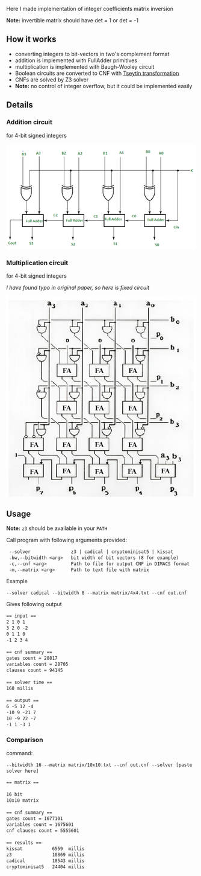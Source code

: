 Here I made implementation of integer coefficients matrix inversion

**Note:** invertible matrix should have det = 1 or det = -1

## How it works
* converting integers to bit-vectors in two's complement format
* addition is implemented with FullAdder primitives
* multiplication is implemented with Baugh-Wooley circuit
* Boolean circuits are converted to CNF with [Tseytin transformation](https://en.wikipedia.org/wiki/Tseytin_transformation)
* CNFs are solved by Z3 solver
* **Note:** no control of integer overflow, but it could be implemented easily

## Details

### Addition circuit
for 4-bit signed integers

![adder](assets/adder.png)

### Multiplication circuit
for 4-bit signed integers

*I have found typo in original paper, so here is fixed circuit*

![Baugh-Wooley multiplier](assets/baugh-wooley.png)

## Usage

**Note:** `z3` should be available in your `PATH`

Call program with following arguments provided:

```
 --solver               z3 | cadical | cryptominisat5 | kissat
 -bw,--bitwidth <arg>   bit width of bit vectors (8 for example)
 -c,--cnf <arg>         Path to file for output CNF in DIMACS format
 -m,--matrix <arg>      Path to text file with matrix
```

Example
```
--solver cadical --bitwidth 8 --matrix matrix/4x4.txt --cnf out.cnf
```

Gives following output
```
== input ==
2 1 0 1
3 2 0 -2
0 1 1 0
-1 2 3 4

== cnf summary ==
gates count = 28817
variables count = 28705
clauses count = 94145

== solver time ==
168 millis

== output ==
6 -5 12 -4
-10 9 -21 7
10 -9 22 -7
-1 1 -3 1
```

### Comparison
command:
```
--bitwidth 16 --matrix matrix/10x10.txt --cnf out.cnf --solver [paste solver here]
```

```
== matrix ==

16 bit
10x10 matrix

== cnf summary ==
gates count = 1677101
variables count = 1675601
cnf clauses count = 5555601

== results ==
kissat           6559  millis
z3               10869 millis
cadical          18543 millis
cryptominisat5   24404 millis
```